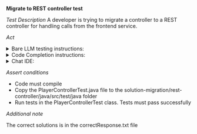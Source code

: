 **Migrate to REST controller test**

*Test Description*
A developer is trying to migrate a controller to a REST controller for handling calls from the frontend service.

*Act*

<details>
<summary>Bare LLM testing instructions:</summary>

- Open the prompt.txt file
- Copy a question located in the prompt.txt file to the chat window
- Submit the question
- Open the project solution-migration/rest-controller/java
- Open the PlayerController class
- Change the PlayerController implementation to the suggested implementation
- Add all necessary imports

</details>

<details>
<summary>Code Completion instructions:</summary>

- Open the project solution-migration/rest-controller/java
- Open the PlayerController class
- Type at the end of the class:

```java
// refactored PlayerController as a REST controller using Spring Web and responding JSON
```

- Press ENTER
- Accept a sequence of suggestions using the TAB and ENTER keys 
- Change the PlayerController implementation to the suggested implementation

</details>

<details>
<summary>Chat IDE:</summary>

- Open the project solution-migration/rest-controller/java
- Open the PlayerController class
- Type in the chat window:

> Rewrite the PlayerController as a REST controller that responds with JSON data using Spring Web. Apply ResponseEntity where required

- Change the PlayerController implementation to the suggested implementation
- Add all necessary imports

</details>

*Assert conditions*

- Code must compile
- Copy the PlayerControllerTest.java file to the solution-migration/rest-controller/java/src/test/java folder
- Run tests in the PlayerControllerTest class. Tests must pass successfully

*Additional note*

The correct solutions is in the correctResponse.txt file
